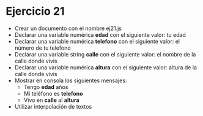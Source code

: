 # Ejercicio 21

* Crear un documento con el nombre ej21.js
* Declarar una variable numérica **edad** con el siguiente valor: tu edad 
* Declarar una variable numérica  **telefono** con el siguiente valor: el número de tu telefono
* Declarar una variable string **calle** con el siguiente valor: el nombre de la calle donde vivis
* Declarar una variable numérica **altura** con el siguiente valor: altura de la calle donde vivis
* Mostrar en consola los siguientes mensajes:
  * Tengo **edad** años
  * Mi teléfono es **telefono**
  * Vivo en **calle** al **altura**
* Utilizar interpolación de textos